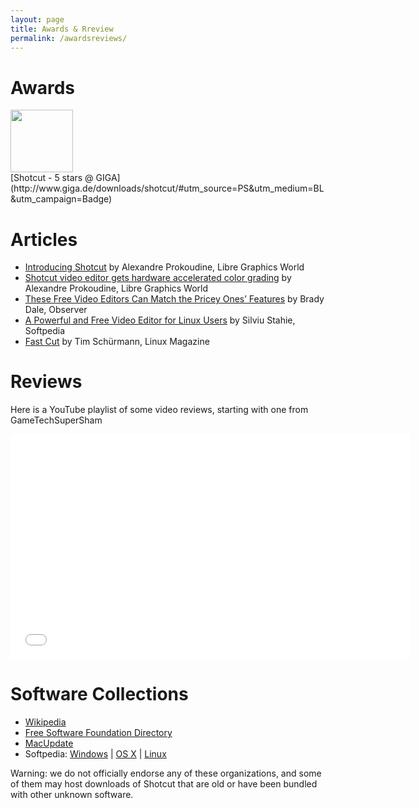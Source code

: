 ```yaml
---
layout: page
title: Awards & Rreview
permalink: /awardsreviews/
---
```

Awards
======

<img width="100" alt="" src="http://www.giga.de/static/badges/img/2375875_software.png" height="100" />
<br />
[Shotcut - 5 stars @ GIGA](http://www.giga.de/downloads/shotcut/#utm_source=PS&utm_medium=BL&utm_campaign=Badge)

Articles
========

-   [Introducing
    Shotcut](http://libregraphicsworld.org/blog/entry/introducing-shotcut-a-new-free-video-editor)
    by Alexandre Prokoudine, Libre Graphics World
-   [Shotcut video editor gets hardware accelerated color
    grading](http://libregraphicsworld.org/blog/entry/shotcut-gets-hardware-accelerated-color-grading)
    by Alexandre Prokoudine, Libre Graphics World
-   [These Free Video Editors Can Match the Pricey Ones’
    Features](http://observer.com/2015/08/these-free-video-editors-can-match-the-pricey-ones-features/)
    by Brady Dale, Observer
-   [A Powerful and Free Video Editor for Linux
    Users](http://www.softpedia.com/reviews/linux/shotcut-review-490438.shtml)
    by Silviu Stahie, Softpedia
-   [Fast
    Cut](http://www.linux-magazine.com/Issues/2014/159/Shotcut-Video-Editor)
    by Tim Schürmann, Linux Magazine

Reviews
=======

Here is a YouTube playlist of some video reviews, starting with one from
GameTechSuperSham

<iframe width="640" height="360" src="//www.youtube.com/embed/zbeuUvkn_Gcwww.youtube-nocookie.com/embed/-ZiAgwIzBGc?list=PLy7k-GJ461uvIDBD0qpEy4E5ixfSfryJW" frameborder="0" allowfullscreen="1">
</iframe>

Software Collections
====================

-   [Wikipedia](https://en.wikipedia.org/wiki/Shotcut)
-   [Free Software Foundation
    Directory](http://directory.fsf.org/wiki/Shotcut)
-   [MacUpdate](http://www.macupdate.com/app/mac/48634/shotcut/)
-   Softpedia:
    [Windows](http://www.softpedia.com/get/Multimedia/Video/Video-Editors/Shotcut.shtml)
    | [OS X](http://mac.softpedia.com/get/Multimedia/Shotcut.shtml) |
    [Linux](http://linux.softpedia.com/get/Multimedia/Video/Shotcut-103754.shtml)

Warning: we do not officially endorse any of these organizations, and some of them may host downloads of Shotcut that are old or have been bundled with other unknown software.

<script type="text/javascript"><!--
google_ad_client = "ca-pub-1305424236533187";
/* Shotcut leaderboard */
google_ad_slot = "1157645159";
google_ad_width = 728;
google_ad_height = 90;
//--> </script> <script type="text/javascript"
src="//pagead2.googlesyndication.com/pagead/show_ads.js"> </script>

